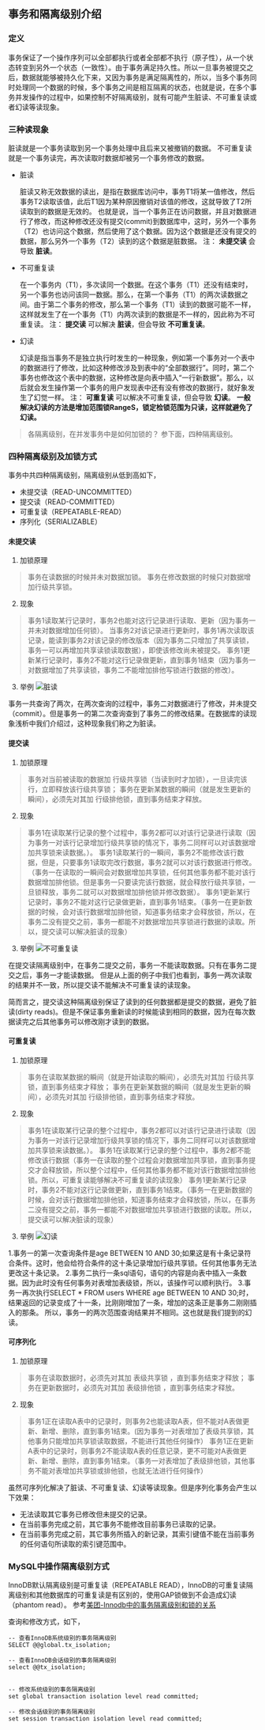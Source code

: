 ## 事务和隔离级别介绍

### 定义
事务保证了一个操作序列可以全部都执行或者全部都不执行（原子性），从一个状态转变到另外一个状态（一致性）。由于事务满足持久性。所以一旦事务被提交之后，数据就能够被持久化下来，又因为事务是满足隔离性的，所以，当多个事务同时处理同一个数据的时候，多个事务之间是相互隔离的状态，也就是说，在多个事务并发操作的过程中，如果控制不好隔离级别，就有可能产生脏读、不可重复读或者幻读等读现象。

### 三种读现象
脏读就是一个事务读取到另一个事务处理中且后来又被撤销的数据。
不可重复读就是一个事务读完，再次读取时数据却被另一个事务修改的数据。

- 脏读

    脏读又称无效数据的读出，是指在数据库访问中，事务T1将某一值修改，然后事务T2读取该值，此后T1因为某种原因撤销对该值的修改，这就导致了T2所读取到的数据是无效的。
    也就是说，当一个事务正在访问数据，并且对数据进行了修改，而这种修改还没有提交(commit)到数据库中，这时，另外一个事务（T2）也访问这个数据，然后使用了这个数据。因为这个数据是还没有提交的数据，那么另外一个事务（T2）读到的这个数据是脏数据。
    注： **未提交读** 会导致 **脏读**。

- 不可重复读

    在一个事务内（T1），多次读同一个数据。在这个事务（T1）还没有结束时，另一个事务也访问该同一数据。那么，在第一个事务（T1）的两次读数据之间。由于第二个事务的修改，那么第一个事务（T1）读到的数据可能不一样，这样就发生了在一个事务（T1）内两次读到的数据是不一样的，因此称为不可重复读。
    注： **提交读** 可以解决 **脏读**，但会导致 **不可重复读**。
    
- 幻读

    幻读是指当事务不是独立执行时发生的一种现象，例如第一个事务对一个表中的数据进行了修改，比如这种修改涉及到表中的“全部数据行”。同时，第二个事务也修改这个表中的数据，这种修改是向表中插入“一行新数据”。那么，以后就会发生操作第一个事务的用户发现表中还有没有修改的数据行，就好象发生了幻觉一样。
    注： **可重复读** 可以解决不可重复读，但会导致 **幻读**。
    **一般解决幻读的方法是增加范围锁RangeS，锁定检锁范围为只读，这样就避免了幻读。**

>各隔离级别，在并发事务中是如何加锁的？
参下面，四种隔离级别。

### 四种隔离级别及加锁方式
事务中共四种隔离级别，隔离级别从低到高如下，

- 未提交读（READ-UNCOMMITTED）
- 提交读（READ-COMMITTED）
- 可重复读（REPEATABLE-READ）
- 序列化（SERIALIZABLE）

#### 未提交读

1. 加锁原理
>事务在读数据的时候并未对数据加锁。
 事务在修改数据的时候只对数据增加行级共享锁。

2. 现象
>事务1读取某行记录时，事务2也能对这行记录进行读取、更新（因为事务一并未对数据增加任何锁）。
 当事务2对该记录进行更新时，事务1再次读取该记录，能读到事务2对该记录的修改版本（因为事务二只增加了共享读锁，事务一可以再增加共享读锁读取数据），即使该修改尚未被提交。
 事务1更新某行记录时，事务2不能对这行记录做更新，直到事务1结束（因为事务一对数据增加了共享读锁，事务二不能增加排他写锁进行数据的修改）。
 
3. 举例
![脏读](https://github.com/cangchen8180/my-java-project/blob/master/src/main/java/com/jimi/java/_interview/mysql/imgs/%E8%84%8F%E8%AF%BB.png)

事务一共查询了两次，在两次查询的过程中，事务二对数据进行了修改，并未提交（commit）。但是事务一的第二次查询查到了事务二的修改结果。在数据库的读现象浅析中我们介绍过，这种现象我们称之为脏读。

#### 提交读

1. 加锁原理
>事务对当前被读取的数据加 行级共享锁（当读到时才加锁），一旦读完该行，立即释放该行级共享锁；
 事务在更新某数据的瞬间（就是发生更新的瞬间），必须先对其加 行级排他锁，直到事务结束才释放。

2. 现象
>事务1在读取某行记录的整个过程中，事务2都可以对该行记录进行读取（因为事务一对该行记录增加行级共享锁的情况下，事务二同样可以对该数据增加共享锁来读数据。）。
 事务1读取某行的一瞬间，事务2不能修改该行数据，但是，只要事务1读取完改行数据，事务2就可以对该行数据进行修改。（事务一在读取的一瞬间会对数据增加共享锁，任何其他事务都不能对该行数据增加排他锁。但是事务一只要读完该行数据，就会释放行级共享锁，一旦锁释放，事务二就可以对数据增加排他锁并修改数据）。
 事务1更新某行记录时，事务2不能对这行记录做更新，直到事务1结束。（事务一在更新数据的时候，会对该行数据增加排他锁，知道事务结束才会释放锁，所以，在事务二没有提交之前，事务一都能不对数据增加共享锁进行数据的读取。所以，提交读可以解决脏读的现象）

3. 举例
 ![不可重复读](https://github.com/cangchen8180/my-java-project/blob/master/src/main/java/com/jimi/java/_interview/mysql/imgs/%E4%B8%8D%E5%8F%AF%E9%87%8D%E5%A4%8D%E8%AF%BB.png)

在提交读隔离级别中，在事务二提交之前，事务一不能读取数据。只有在事务二提交之后，事务一才能读数据。
但是从上面的例子中我们也看到，事务一两次读取的结果并不一致，所以提交读不能解决不可重复读的读现象。

简而言之，提交读这种隔离级别保证了读到的任何数据都是提交的数据，避免了脏读(dirty reads)。但是不保证事务重新读的时候能读到相同的数据，因为在每次数据读完之后其他事务可以修改刚才读到的数据。

#### 可重复读

1. 加锁原理
>事务在读取某数据的瞬间（就是开始读取的瞬间），必须先对其加 行级共享锁，直到事务结束才释放；
 事务在更新某数据的瞬间（就是发生更新的瞬间），必须先对其加 行级排他锁，直到事务结束才释放。

2. 现象
>事务1在读取某行记录的整个过程中，事务2都可以对该行记录进行读取（因为事务一对该行记录增加行级共享锁的情况下，事务二同样可以对该数据增加共享锁来读数据。）。
 事务1在读取某行记录的整个过程中，事务2都不能修改该行数据（事务一在读取的整个过程会对数据增加共享锁，直到事务提交才会释放锁，所以整个过程中，任何其他事务都不能对该行数据增加排他锁。所以，可重复读能够解决不可重复读的读现象）
 事务1更新某行记录时，事务2不能对这行记录做更新，直到事务1结束。（事务一在更新数据的时候，会对该行数据增加排他锁，知道事务结束才会释放锁，所以，在事务二没有提交之前，事务一都能不对数据增加共享锁进行数据的读取。所以，提交读可以解决脏读的现象）

3. 举例
![幻读](https://github.com/cangchen8180/my-java-project/blob/master/src/main/java/com/jimi/java/_interview/mysql/imgs/%E5%B9%BB%E8%AF%BB.png)

1.事务一的第一次查询条件是age BETWEEN 10 AND 30;如果这是有十条记录符合条件。这时，他会给符合条件的这十条记录增加行级共享锁。任何其他事务无法更改这十条记录。
2.事务二执行一条sql语句，语句的内容是向表中插入一条数据。因为此时没有任何事务对表增加表级锁，所以，该操作可以顺利执行。
3.事务一再次执行SELECT * FROM users WHERE age BETWEEN 10 AND 30;时，结果返回的记录变成了十一条，比刚刚增加了一条，增加的这条正是事务二刚刚插入的那条。
所以，事务一的两次范围查询结果并不相同。这也就是我们提到的幻读。

#### 可序列化

1. 加锁原理
>事务在读取数据时，必须先对其加 表级共享锁 ，直到事务结束才释放；
 事务在更新数据时，必须先对其加 表级排他锁 ，直到事务结束才释放。

2. 现象
>事务1正在读取A表中的记录时，则事务2也能读取A表，但不能对A表做更新、新增、删除，直到事务1结束。(因为事务一对表增加了表级共享锁，其他事务只能增加共享锁读取数据，不能进行其他任何操作）
 事务1正在更新A表中的记录时，则事务2不能读取A表的任意记录，更不可能对A表做更新、新增、删除，直到事务1结束。（事务一对表增加了表级排他锁，其他事务不能对表增加共享锁或排他锁，也就无法进行任何操作）

虽然可序列化解决了脏读、不可重复读、幻读等读现象。但是序列化事务会产生以下效果：

- 无法读取其它事务已修改但未提交的记录。
- 在当前事务完成之前，其它事务不能修改目前事务已读取的记录。
- 在当前事务完成之前，其它事务所插入的新记录，其索引键值不能在当前事务的任何语句所读取的索引键范围中。


### MySQL中操作隔离级别方式
InnoDB默认隔离级别是可重复读（REPEATABLE READ），InnoDB的可重复读隔离级别和其他数据库的可重复读是有区别的，使用GAP锁做到不会造成幻读（phantom read）。
参考[美团-Innodb中的事务隔离级别和锁的关系](http://tech.meituan.com/innodb-lock.html)

查询和修改方式，如下，
  
```mysql
-- 查看InnoDB系统级别的事务隔离级别
SELECT @@global.tx_isolation;

-- 查看InnoDB会话级别的事务隔离级别
select @@tx_isolation;  


-- 修改系统级别的事务隔离级别
set global transaction isolation level read committed;

-- 修改会话级别的事务隔离级别
set session transaction isolation level read committed;
```









